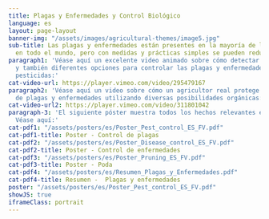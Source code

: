 ```yaml
---
title: Plagas y Enfermedades y Control Biológico
language: es
layout: page-layout
banner-img: "/assets/images/agricultural-themes/image5.jpg"
sub-title: Las plagas y enfermedades están presentes en la mayoría de las granjas
  en todo el mundo, pero con medidas y prácticas simples se pueden reducir significativamente.
paragraph1: 'Véase aquí un excelente video animado sobre cómo detectar plagas y enfermedades
  y también diferentes opciones para controlar las plagas y enfermedades sin usar
  pesticidas:'
cat-video-url: https://player.vimeo.com/video/295479167
paragraph2: 'Véase aquí un video sobre cómo un agricultor real protege su cultivo
  de plagas y enfermedades utilizando diversas posibilidades orgánicas:'
cat-video-url2: https://player.vimeo.com/video/311801042
paragraph-3: 'El siguiente póster muestra todos los hechos relevantes en detalle.
  Véase aquí:'
cat-pdf1: "/assets/posters/es/Poster_Pest_control_ES_FV.pdf"
cat-pdf1-title: Poster - Control de plagas
cat-pdf2: "/assets/posters/es/Poster_Disease_control_ES_FV.pdf"
cat-pdf2-title: Poster - Control de enfermedades
cat-pdf3: "/assets/posters/es/Poster_Pruning_ES_FV.pdf"
cat-pdf3-title: Poster - Poda
cat-pdf4: "/assets/posters/es/Resumen_Plagas_y_Enfermedades.pdf"
cat-pdf4-title: Resumen -  Plagas y enfermedades
poster: "/assets/posters/es/Poster_Pest_control_ES_FV.pdf"
showJS: true
iframeClass: portrait
---
```



